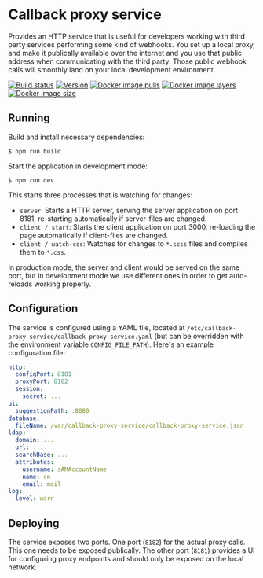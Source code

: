 # Callback proxy service

Provides an HTTP service that is useful for developers working with third party services performing some kind of webhooks. You set up a local proxy, and make it publically available over the internet and you use that public address when communicating with the third party. Those public webhook calls will smoothly land on your local development environment.

[![Build status](https://travis-ci.org/anton-johansson/callback-proxy-service.svg?branch=master)](https://travis-ci.org/anton-johansson/callback-proxy-service)
[![Version](https://img.shields.io/github/package-json/v/anton-johansson/callback-proxy-service.svg)](https://github.com/anton-johansson/callback-proxy-service/releases)
[![Docker image pulls](https://img.shields.io/docker/pulls/antonjohansson/callback-proxy-service.svg)](https://hub.docker.com/r/antonjohansson/callback-proxy-service)
[![Docker image layers](https://img.shields.io/microbadger/layers/antonjohansson/callback-proxy-service.svg)](https://hub.docker.com/r/antonjohansson/callback-proxy-service)
[![Docker image size](https://img.shields.io/microbadger/image-size/antonjohansson/callback-proxy-service.svg)](https://hub.docker.com/r/antonjohansson/callback-proxy-service)


## Running

Build and install necessary dependencies:

```shell
$ npm run build
```

Start the application in development mode:

```
$ npm run dev
```

This starts three processes that is watching for changes:

* `server`: Starts a HTTP server, serving the server application on port 8181, re-starting automatically if server-files are changed.
* `client / start`: Starts the client application on port 3000, re-loading the page automatically if client-files are changed.
* `client / watch-css`: Watches for changes to `*.scss` files and compiles them to `*.css`.

In production mode, the server and client would be served on the same port, but in development mode we use different ones in order to get auto-reloads working properly.


## Configuration

The service is configured using a YAML file, located at `/etc/callback-proxy-service/callback-proxy-service.yaml` (but can be overridden with the environment variable `CONFIG_FILE_PATH`). Here's an example configuration file:

```yaml
http:
  configPort: 8181
  proxyPort: 8182
  session:
    secret: ...
ui:
  suggestionPath: :8080
database:
  fileName: /var/callback-proxy-service/callback-proxy-service.json
ldap:
  domain: ...
  url: ...
  searchBase: ...
  attributes:
    username: sAMAccountName
    name: cn
    email: mail
log:
  level: warn
```


## Deploying

The service exposes two ports. One port (`8182`) for the actual proxy calls. This one needs to be exposed publically. The other port (`8181`) provides a UI for configuring proxy endpoints and should only be exposed on the local network.
